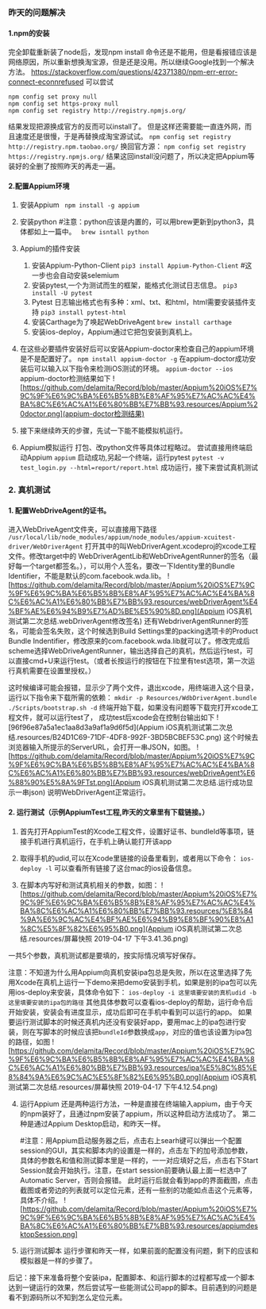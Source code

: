 ### **昨天的问题解决**
#### 1.npm的安装
完全卸载重新装了node后，发现npm install 命令还是不能用，但是看报错应该是网络原因，所以重新想换淘宝源，但是还是没用。所以继续Google找到一个解决方法。
https://stackoverflow.com/questions/42371380/npm-err-error-connect-econnrefused
可以尝试
```
npm config set proxy null
npm config set https-proxy null
npm config set registry http://registry.npmjs.org/
```
结果发现把源换成官方的反而可以install了。
但是这样还需要能一直连外网，而且速度还是很慢，于是再替换成淘宝源试试。
`npm config set registry http://registry.npm.taobao.org/`
换回官方源：
`npm config set registry https://registry.npmjs.org/`
结果这回install没问题了，所以决定把Appium等装好的全删了按照昨天的再走一遍。

#### 2.配置Appium环境
1. 安装Appium
 ` npm install -g appium`
2. 安装python 
 #注意：python应该是内置的，可以用brew更新到python3，具体都如上一篇中。
 ` brew isntall python`
3. Appium的插件安装
    1. 安装Appium-Python-Client
    `pip3 install Appium-Python-Client`
    #这一步也会自动安装selemium
    2. 安装pytest,一个为测试而生的框架，能格式化测试日志信息。
    `pip3 install -U pytest`
    3. Pytest 日志输出格式也有多种：xml、txt、和html，html需要安装插件支持
    `pip3 install pytest-html`
    4. 安装Carthage为了唤起WebDriveAgent
    `brew install carthage`
    5. 安装ios-deploy，Appium通过它把包安装到真机上。
    
    
 4. 在这些必要插件安装好后可以安装Appium-doctor来检查自己的appium环境是不是配置好了。
 `npm install appium-doctor -g`
 在appium-doctor成功安装后可以输入以下指令来检测iOS测试的环境。
 `appium-doctor --ios`  
 appium-doctor检测结果如下
 ![https://github.com/delamita/Record/blob/master/Appium%20iOS%E7%9C%9F%E6%9C%BA%E6%B5%8B%E8%AF%95%E7%AC%AC%E4%BA%8C%E6%AC%A1%E6%80%BB%E7%BB%93.resources/Appium%20doctor.png](appium-doctor检测结果)
 
 5. 接下来继续昨天的步骤，先试一下能不能模拟机运行。

4. Appium模拟运行
  打包、改python文件等具体过程略过。
  尝试直接用终端启动Appium
  `appium`
  启动成功,另起一个终端，运行pytest
  `pytest -v test_login.py --html=report/report.html`
  成功运行，接下来尝试真机测试
  
### 2. 真机测试
#### 1. 配置WebDriveAgent的证书。
进入WebDriveAgent文件夹，可以直接用下路径
`/usr/local/lib/node_modules/appium/node_modules/appium-xcuitest-driver/WebDriverAgent`
打开其中的叫WebDriverAgent.xcodeproj的xcode工程文件。修改target中的
WebDriverAgentLib和WebDriveAgentRunner的签名（最好每一个target都签名。），可以用个人签名，要改一下Identity里的Bundle Identifier，不能是默认的com.facebook.wda.lib。
![https://github.com/delamita/Record/blob/master/Appium%20iOS%E7%9C%9F%E6%9C%BA%E6%B5%8B%E8%AF%95%E7%AC%AC%E4%BA%8C%E6%AC%A1%E6%80%BB%E7%BB%93.resources/webDriverAgent%E4%BF%AE%E6%94%B9%E7%AD%BE%E5%90%8D.png](Appium iOS真机测试第二次总结.webDriverAgent修改签名)
还有WebdriverAgentRunner的签名，可能会签名失败，这个时候选到Build Settings里的packing选项卡的Product Bundle Indentifier，修改原来的com.facebook.wda.lib就可以了。修改完成后scheme选择WebDriveAgentRunner，输出选择自己的真机，然后运行test，可以直接cmd+U来运行test。（或者长按运行的按钮在下拉里有test选项，第一次运行真机需要在设置里授权。）

   这时候编译可能会报错，显示少了两个文件，退出xcode，用终端进入这个目录，运行以下指令来下载所需的依赖：
   `mkdir -p Resources/WdbDriverAgent.bundle`
   `./Scripts/bootstrap.sh -d`
   终端开始下载，如果没有问题等下载完打开xcode工程文件，就可以运行test了，
   成功test后xcode会在控制台输出如下
   ![96f96e87a5a1ec1aa8d3a9af1a9d6f5d](Appium iOS真机测试第二次总结.resources/B24D1C69-71DF-4DF8-992F-3BD5BCBEF53C.png)
   这个时候去浏览器输入所提示的ServerURL，会打开一串JSON，如图。
   ![https://github.com/delamita/Record/blob/master/Appium%20iOS%E7%9C%9F%E6%9C%BA%E6%B5%8B%E8%AF%95%E7%AC%AC%E4%BA%8C%E6%AC%A1%E6%80%BB%E7%BB%93.resources/webDriveAgent%E6%88%90%E5%8A%9FTst.png](Appium iOS真机测试第二次总结.运行成功显示一串json)
   说明WebDriverAgent正常运行。
   

#### 2. 运行测试（示例AppiumTest工程,昨天的文章里有下载链接。）
1. 首先打开AppiumTest的Xcode工程文件，设置好证书、bundleId等事项，链接手机进行真机运行，在手机上确认能打开该app
2. 取得手机的udid,可以在Xcode里链接的设备里看到，或者用以下命令：
`ios-deploy -l`
 可以查看所有链接了这台mac的ios设备信息。
 
3. 在脚本内写好和测试真机相关的参数，如图：
![https://github.com/delamita/Record/blob/master/Appium%20iOS%E7%9C%9F%E6%9C%BA%E6%B5%8B%E8%AF%95%E7%AC%AC%E4%BA%8C%E6%AC%A1%E6%80%BB%E7%BB%93.resources/%E8%84%9A%E6%9C%AC%E4%BF%AE%E6%94%B9%E8%BF%90%E8%A1%8C%E5%8F%82%E6%95%B0.png](Appium iOS真机测试第二次总结.resources/屏幕快照 2019-04-17 下午3.41.36.png)

一共5个参数，真机测试都是要填的，按实际情况填写好保存。

注意：不知道为什么用Appium向真机安装ipa包总是失败，所以在这里选择了先用Xcode在真机上运行一下demo来把demo安装到手机，如果是别的ipa包可以先用ios-deploy来安装，具体命令如下：
`ios-deploy -i 这里填要安装的真机udid -b 这里填要安装的ipa包的路径`
其他具体参数可以查看ios-deploy的帮助，运行命令后开始安装，安装会有进度显示，成功后即可在手机中看到可以运行的app。
如果要运行测试脚本的时候还真机内还没有安装好app，要用mac上的ipa包进行安装，则在写脚本的时候应该把`bundleId`参数换成`app`，对应的值也该设置为ipa包的路径，如图
![https://github.com/delamita/Record/blob/master/Appium%20iOS%E7%9C%9F%E6%9C%BA%E6%B5%8B%E8%AF%95%E7%AC%AC%E4%BA%8C%E6%AC%A1%E6%80%BB%E7%BB%93.resources/ipa%E5%8C%85%E8%84%9A%E6%9C%AC%E5%8F%82%E6%95%B0.png](Appium iOS真机测试第二次总结.resources/屏幕快照 2019-04-17 下午4.12.54.png)


4. 运行Appium
 还是两种运行方法，一种是直接在终端输入appium，由于今天的npm装好了，且通过npm安装了appium，所以这种启动方法成功了。
 第二种是通过Appium Desktop启动，和昨天一样。
 
   #注意：用Appium启动服务器之后，点击右上searh键可以弹出一个配置session的GUI，其实和脚本内的设置是一样的，点击左下的加号添加参数，具体的参数名和值和测试脚本里是一样的，一一对应填好之后，点击右下Start Session就会开始执行。注意，在start session前要确认最上面一栏选中了Automatic Server，否则会报错。
  此时运行后就会看到app的界面截图，点击截图或者旁边的列表就可以定位元素，还有一些别的功能如点击这个元素等，具体不介绍。
  ![https://github.com/delamita/Record/blob/master/Appium%20iOS%E7%9C%9F%E6%9C%BA%E6%B5%8B%E8%AF%95%E7%AC%AC%E4%BA%8C%E6%AC%A1%E6%80%BB%E7%BB%93.resources/appiumdesktopSession.png]
   
 
 
5. 运行测试脚本
运行步骤和昨天一样，如果前面的配置没有问题，剩下的应该和模拟器是一样的步骤了。


后记：接下来准备将整个安装ipa，配置脚本、和运行脚本的过程都写成一个脚本达到一键运行的效果，然后尝试写一些能测试公司app的脚本。目前遇到的问题是看不到源码所以不知到怎么定位元素。
